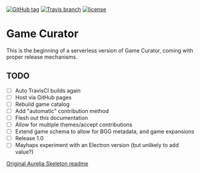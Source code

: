 [![GitHub tag](https://img.shields.io/github/tag/game-curator/game-curator.svg?maxAge=2592000?style=flat-square)](https://github.com/game-curator/game-curator/releases)
[![Travis branch](https://img.shields.io/travis/game-curator/game-curator/dev.svg?maxAge=2592000?style=flat-square)](https://travis-ci.org/game-curator/game-curator)
[![license](https://img.shields.io/github/license/game-curator/game-curator.svg?maxAge=2592000?style=flat-square)]()

Game Curator
============

This is the beginning of a serverless version of Game Curator, coming with
proper release mechanisms.

TODO
----

* [ ] Auto TravisCI builds again
* [ ] Host via GitHub pages
* [ ] Rebuild game catalog
* [ ] Add "automatic" contribution method
* [ ] Flesh out this documentation
* [ ] Allow for multiple themes/accept contributions
* [ ] Extend game schema to allow for BGG metadata, and game expansions
* [ ] Release 1.0
* [ ] Mayhaps experiment with an Electron version (but unlikely to add value?)

[Original Aurelia Skeleton readme](AURELIA-README.md)
